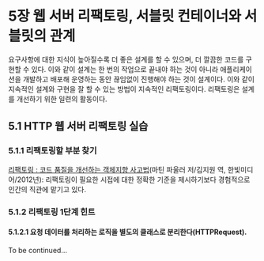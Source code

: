 # 5장 웹 서버 리팩토링, 서블릿 컨테이너와 서블릿의 관계

요구사항에 대한 지식이 높아질수록 더 좋은 설계를 할 수 있으며, 더 깔끔한 코드를 구현할 수 있다.
이와 같이 설계는 한 번의 작업으로 끝내야 하는 것이 아니라 애플리케이션을 개발하고 배포해 운영하는 동안 끊임없이 진행해야 하는 것이 설계이다.
이와 같이 지속적인 설계와 구현을 잘 할 수 있는 방법이 지속적인 리팩토링이다.
리팩토링은 설계를 개선하기 위한 일련의 활동이다.

## 5.1 HTTP 웹 서버 리팩토링 실습

### 5.1.1 리팩토링할 부분 찾기

[리팩토링 : 코드 품질을 개선하는 객체지향 사고법](http://www.yes24.com/Product/Goods/7951038)(마틴 파울러 저/김지원 역, 한빛미디어/2012년): 리팩토링이 필요한 시접에 대한 정확한 기준을 제시하기보다 경험적으로 인간의 직관에 맡기고 있다.

### 5.1.2 리팩토링 1단계 힌트

#### 5.1.2.1 요청 데이터를 처리하는 로직을 별도의 클래스로 분리한다(HTTPRequest).

To be continued...
